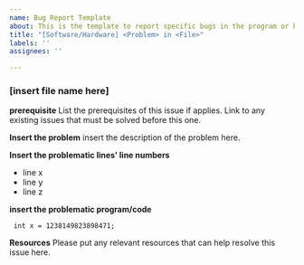 ```yaml
---
name: Bug Report Template
about: This is the template to report specific bugs in the program or hardware.
title: "[Software/Hardware] <Problem> in <File>"
labels: ''
assignees: ''

---
```


### **[insert file name here]**
**prerequisite**
List the prerequisites of this issue if applies.
Link to any existing issues that must be solved before this one.

**Insert the problem**
insert the description of the problem here.

**Insert the problematic lines' line numbers**
- line x
- line y
- line z

**insert the problematic program/code**
```
 int x = 1238149823898471;
```
**Resources**
Please put any relevant resources that can help resolve this issue here.
